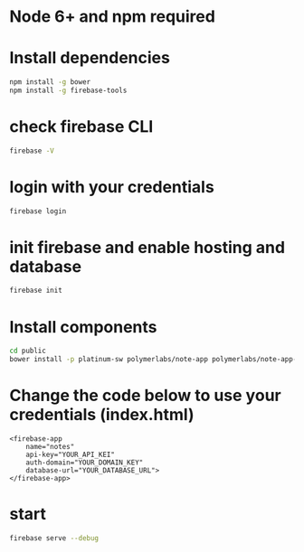 # Node 6+ and npm required

# Install dependencies
```sh
npm install -g bower
npm install -g firebase-tools
```

# check firebase CLI
```sh
firebase -V
```

# login with your credentials
```sh
firebase login
```

# init firebase and enable hosting and database
```sh
firebase init
```

# Install components
```sh
cd public
bower install -p platinum-sw polymerlabs/note-app polymerlabs/note-app-elements firebase/polymerfire
```

# Change the code below to use your credentials (index.html)
	<firebase-app
	    name="notes"
	    api-key="YOUR_API_KEI"
	    auth-domain="YOUR_DOMAIN_KEY"
	    database-url="YOUR_DATABASE_URL">
	</firebase-app>
	
# start 
```sh
firebase serve --debug
```
